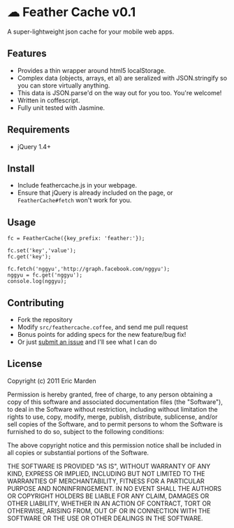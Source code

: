# ☁ Feather Cache v0.1

A super-lightweight json cache for your mobile web apps.

## Features 
  - Provides a thin wrapper around html5 localStorage.
  - Complex data (objects, arrays, et al) are seralized with JSON.stringify so you can store virtually anything.
  - This data is JSON.parse'd on the way out for you too. You're welcome!
  - Written in coffescript. 
  - Fully unit tested with Jasmine.

## Requirements
  - jQuery 1.4+

## Install
 - Include feathercache.js in your webpage. 
 - Ensure that jQuery is already included on the page, or `FeatherCache#fetch` won't work for you.

## Usage
  
````
fc = FeatherCache({key_prefix: 'feather:'});

fc.set('key','value');
fc.get('key');

fc.fetch('nggyu','http://graph.facebook.com/nggyu');
nggyu = fc.get('nggyu');
console.log(nggyu);
````

## Contributing

 - Fork the repository
 - Modify `src/feathercache.coffee`, and send me pull request
 - Bonus points for adding specs for the new feature/bug fix!
 - Or just [submit an issue](https://github.com/xentek/feathercache/issues) and I'll see what I can do

## License

Copyright (c) 2011 Eric Marden 

Permission is hereby granted, free of charge, to any person obtaining
a copy of this software and associated documentation files (the
"Software"), to deal in the Software without restriction, including
without limitation the rights to use, copy, modify, merge, publish,
distribute, sublicense, and/or sell copies of the Software, and to
permit persons to whom the Software is furnished to do so, subject to
the following conditions:

The above copyright notice and this permission notice shall be
included in all copies or substantial portions of the Software.

THE SOFTWARE IS PROVIDED "AS IS", WITHOUT WARRANTY OF ANY KIND,
EXPRESS OR IMPLIED, INCLUDING BUT NOT LIMITED TO THE WARRANTIES OF
MERCHANTABILITY, FITNESS FOR A PARTICULAR PURPOSE AND
NONINFRINGEMENT. IN NO EVENT SHALL THE AUTHORS OR COPYRIGHT HOLDERS BE
LIABLE FOR ANY CLAIM, DAMAGES OR OTHER LIABILITY, WHETHER IN AN ACTION
OF CONTRACT, TORT OR OTHERWISE, ARISING FROM, OUT OF OR IN CONNECTION
WITH THE SOFTWARE OR THE USE OR OTHER DEALINGS IN THE SOFTWARE.
